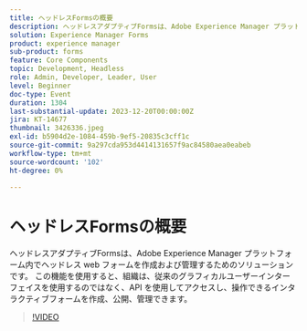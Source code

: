 ```yaml
---
title: ヘッドレスFormsの概要
description: ヘッドレスアダプティブFormsは、Adobe Experience Manager プラットフォーム内でヘッドレス web フォームを作成および管理するためのソリューションです。 この機能を使用すると、組織は、従来のグラフィカルユーザーインターフェイスを使用するのではなく、API を使用してアクセスし、操作できるインタラクティブフォームを作成、公開、管理できます。
solution: Experience Manager Forms
product: experience manager
sub-product: forms
feature: Core Components
topic: Development, Headless
role: Admin, Developer, Leader, User
level: Beginner
doc-type: Event
duration: 1304
last-substantial-update: 2023-12-20T00:00:00Z
jira: KT-14677
thumbnail: 3426336.jpeg
exl-id: b5904d2e-1084-459b-9ef5-20835c3cff1c
source-git-commit: 9a297cda953d4414131657f9ac84580aea0eabeb
workflow-type: tm+mt
source-wordcount: '102'
ht-degree: 0%

---
```


# ヘッドレスFormsの概要

ヘッドレスアダプティブFormsは、Adobe Experience Manager プラットフォーム内でヘッドレス web フォームを作成および管理するためのソリューションです。 この機能を使用すると、組織は、従来のグラフィカルユーザーインターフェイスを使用するのではなく、API を使用してアクセスし、操作できるインタラクティブフォームを作成、公開、管理できます。

>[!VIDEO](https://video.tv.adobe.com/v/3454969/?learn=on&captions=jpn)
